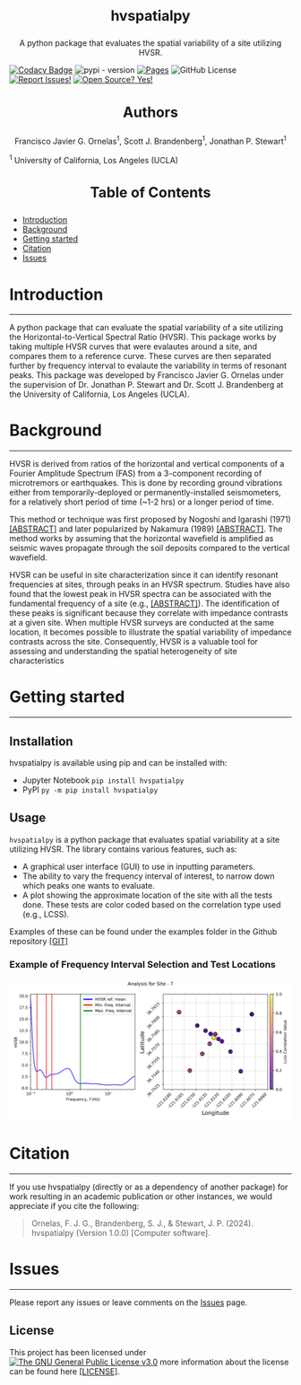<!-- Our title -->
<div align="center">
  <h3 style="font-size: 25px;">hvspatialpy</h3>
</div>

<!-- Short description -->
<p align="center">
   A python package that evaluates the spatial variability of a site utilizing HVSR.
</p>

[![Codacy Badge](https://app.codacy.com/project/badge/Grade/80fc3884310249019b8508415f516f53)](https://app.codacy.com/gh/fjornelas/hvspatialpy/dashboard?utm_source=gh&utm_medium=referral&utm_content=&utm_campaign=Badge_grade)
![pypi - version](https://img.shields.io/pypi/v/hvspatialpy)
[![Pages](https://github.com/fjornelas/hvspatialpy/actions/workflows/pages/pages-build-deployment/badge.svg)](https://github.com/fjornelas/hvspatialpy/actions/workflows/pages/pages-build-deployment)
![GitHub License](https://img.shields.io/github/license/fjornelas/hvspatialpy)
[![Report Issues!](https://img.shields.io/badge/Report%20Issues-Here-1abc9c.svg)](https://github.com/fjornelas/hvspatialpy/issues)
[![Open Source?
Yes!](https://img.shields.io/badge/Open%20Source-Yes-green.svg)](https://github.com/fjornelas/hvspatialpy)

<div align="center">
    <h3 style=" font-size: 25px;">Authors</h3>
</div>

<!-- Short description -->

<p align="center">
   Francisco Javier G. Ornelas<sup>1</sup>, Scott J. Brandenberg<sup>1</sup>, Jonathan P. Stewart<sup>1</sup>
</p>

<sup>1</sup> University of California, Los Angeles (UCLA) <br>

<div style="text-align: center;">
    <h3 style=" font-size: 25px;">Table of Contents</h3>
</div>


 - [Introduction](#introduction)                                                      
 - [Background](#Background)   
 - [Getting started](#Getting-started) 
 - [Citation](#Citation)       
 - [Issues](#Issues)  

# Introduction

---

A python package that can evaluate the spatial variability of a site utilizing the Horizontal-to-Vertical Spectral Ratio (HVSR). 
This package works by taking multiple HVSR curves that were evalautes around a site, and compares them to a reference curve.
These curves are then separated further by frequency interval to evalaute the variability in terms of resonant peaks. 
This package was developed by Francisco Javier G. Ornelas under the supervision
of Dr. Jonathan P. Stewart and Dr. Scott J. Brandenberg at the University of California, Los Angeles (UCLA). 

# Background

---

HVSR is derived from ratios of the horizontal and vertical components
of a Fourier Amplitude Spectrum (FAS) from a 3-component recording of
microtremors or earthquakes. This is done by recording ground vibrations either from
temporarily-deployed or permanently-installed seismometers, for a relatively short
period of time (~1-2 hrs) or a longer period of time.

This method or technique was first proposed by Nogoshi and Igarashi (1971) 
<a href="https://www.scirp.org/reference/referencespapers?referenceid=3100696" target="_blank">[ABSTRACT]</a> and 
later popularized by Nakamura (1989) <a href="https://trid.trb.org/View/294184" target="_blank">[ABSTRACT]</a>.
The method works by assuming that the horizontal wavefield is amplified as seismic waves propagate
through the soil deposits compared to the vertical wavefield.

HVSR can be useful in site characterization since it can identify resonant frequencies at sites, through peaks in
an HVSR spectrum. Studies have also found that the lowest peak in HVSR spectra can be associated with the fundamental
frequency of a site (e.g., <a href="https://link.springer.com/article/10.1007/s10518-012-9413-4" target="_blank">[ABSTRACT]</a>).
The identification of these peaks is significant because they correlate with impedance contrasts at a given site. When multiple HVSR 
surveys are conducted at the same location, it becomes possible to illustrate the spatial variability of impedance contrasts across the site. Consequently, 
HVSR is a valuable tool for assessing and understanding the spatial heterogeneity of site characteristics

# Getting started

---

## Installation


hvspatialpy is available using pip and can be installed with:

- Jupyter Notebook
`pip install hvspatialpy`
- PyPI
`py -m pip install hvspatialpy`
## Usage


`hvspatialpy` is a python package that evaluates spatial variability at a site utilizing HVSR. 
The library contains various features, such as:
- A graphical user interface (GUI) to use in inputting parameters.
- The ability to vary the frequency interval of interest, to narrow down which peaks one wants to evaluate.
- A plot showing the approximate location of the site with all the tests done. These tests are color coded based on the
correlation type used (e.g., LCSS).

Examples of these can be found under the examples folder in the Github repository <a href="https://github.com/fjornelas/hvspatialpy" target="_blank">[GIT]</a>

### Example of Frequency Interval Selection and Test Locations

<img src="https://github.com/fjornelas/hvspatialpy/blob/main/fig/spatial_figure.png?raw=true" width="775">

# Citation

---

If you use hvspatialpy (directly or as a dependency of another package) for work resulting in an academic publication or
other instances, we would appreciate if you cite the following:

> Ornelas, F. J. G., Brandenberg, S. J., & Stewart, J. P. (2024). hvspatialpy (Version 1.0.0) [Computer software].

# Issues

---

Please report any issues or leave comments on the <a href="https://github.com/fjornelas/hvspatialpy/issues" target="_blank">Issues</a> page.

## License

This project has been licensed under [![The GNU General Public License v3.0](https://www.gnu.org/graphics/gplv3-88x31.png "The GNU General Public License v3.0")](https://www.gnu.org/licenses/gpl-3.0.en.html)
more information about the license can be found here <a href="https://github.com/fjornelas/hvsrprocpy/blob/main/LICENSE" target="_blank">[LICENSE]</a>.
